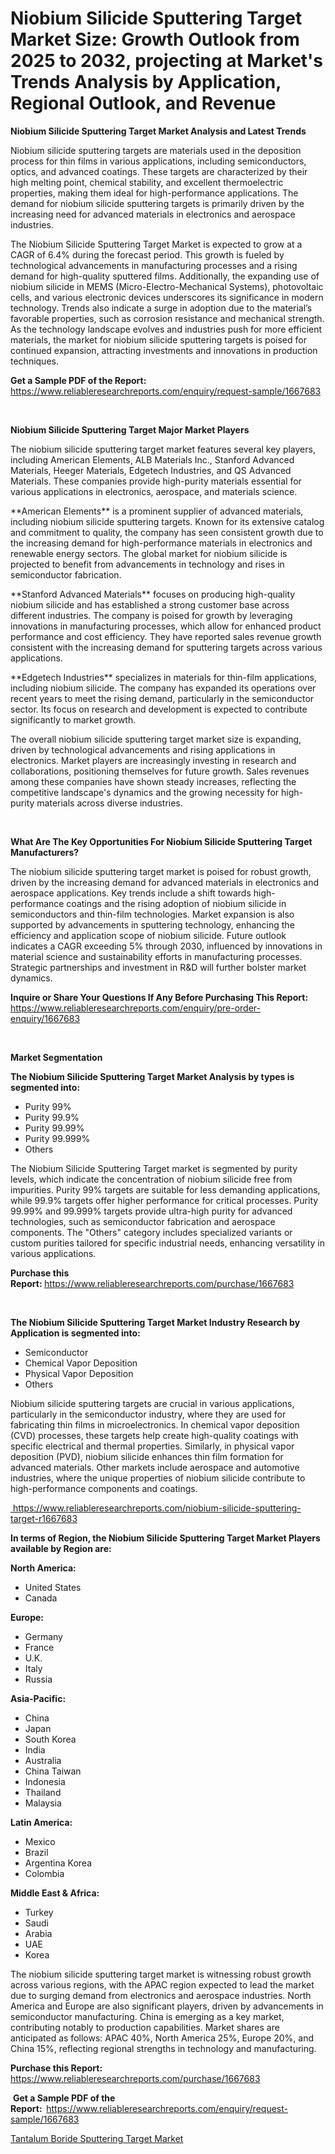 <p><h1>Niobium Silicide Sputtering Target Market Size: Growth Outlook from 2025 to 2032, projecting at Market's Trends Analysis by Application, Regional Outlook, and Revenue</h1></p><p><strong>Niobium Silicide Sputtering Target Market Analysis and Latest Trends</strong></p>
<p><p>Niobium silicide sputtering targets are materials used in the deposition process for thin films in various applications, including semiconductors, optics, and advanced coatings. These targets are characterized by their high melting point, chemical stability, and excellent thermoelectric properties, making them ideal for high-performance applications. The demand for niobium silicide sputtering targets is primarily driven by the increasing need for advanced materials in electronics and aerospace industries.</p><p>The Niobium Silicide Sputtering Target Market is expected to grow at a CAGR of 6.4% during the forecast period. This growth is fueled by technological advancements in manufacturing processes and a rising demand for high-quality sputtered films. Additionally, the expanding use of niobium silicide in MEMS (Micro-Electro-Mechanical Systems), photovoltaic cells, and various electronic devices underscores its significance in modern technology. Trends also indicate a surge in adoption due to the material’s favorable properties, such as corrosion resistance and mechanical strength. As the technology landscape evolves and industries push for more efficient materials, the market for niobium silicide sputtering targets is poised for continued expansion, attracting investments and innovations in production techniques.</p></p>
<p><strong>Get a Sample PDF of the Report:&nbsp;</strong> <a href="https://www.reliableresearchreports.com/enquiry/request-sample/1667683?utm_campaign=3110&utm_medium=2&utm_source=Github&utm_content=ia&utm_term=08032025&utm_id=niobium-silicide-sputtering-target">https://www.reliableresearchreports.com/enquiry/request-sample/1667683</a></p>
<p>&nbsp;</p>
<p><strong>Niobium Silicide Sputtering Target Major Market Players</strong></p>
<p><p>The niobium silicide sputtering target market features several key players, including American Elements, ALB Materials Inc., Stanford Advanced Materials, Heeger Materials, Edgetech Industries, and QS Advanced Materials. These companies provide high-purity materials essential for various applications in electronics, aerospace, and materials science.</p><p>**American Elements** is a prominent supplier of advanced materials, including niobium silicide sputtering targets. Known for its extensive catalog and commitment to quality, the company has seen consistent growth due to the increasing demand for high-performance materials in electronics and renewable energy sectors. The global market for niobium silicide is projected to benefit from advancements in technology and rises in semiconductor fabrication.</p><p>**Stanford Advanced Materials** focuses on producing high-quality niobium silicide and has established a strong customer base across different industries. The company is poised for growth by leveraging innovations in manufacturing processes, which allow for enhanced product performance and cost efficiency. They have reported sales revenue growth consistent with the increasing demand for sputtering targets across various applications.</p><p>**Edgetech Industries** specializes in materials for thin-film applications, including niobium silicide. The company has expanded its operations over recent years to meet the rising demand, particularly in the semiconductor sector. Its focus on research and development is expected to contribute significantly to market growth.</p><p>The overall niobium silicide sputtering target market size is expanding, driven by technological advancements and rising applications in electronics. Market players are increasingly investing in research and collaborations, positioning themselves for future growth. Sales revenues among these companies have shown steady increases, reflecting the competitive landscape's dynamics and the growing necessity for high-purity materials across diverse industries.</p></p>
<p>&nbsp;</p>
<p><strong>What Are The Key Opportunities For Niobium Silicide Sputtering Target Manufacturers?</strong></p>
<p><p>The niobium silicide sputtering target market is poised for robust growth, driven by the increasing demand for advanced materials in electronics and aerospace applications. Key trends include a shift towards high-performance coatings and the rising adoption of niobium silicide in semiconductors and thin-film technologies. Market expansion is also supported by advancements in sputtering technology, enhancing the efficiency and application scope of niobium silicide. Future outlook indicates a CAGR exceeding 5% through 2030, influenced by innovations in material science and sustainability efforts in manufacturing processes. Strategic partnerships and investment in R&D will further bolster market dynamics.</p></p>
<p><strong>Inquire or Share Your Questions If Any Before Purchasing This Report:</strong> <a href="https://www.reliableresearchreports.com/enquiry/pre-order-enquiry/1667683?utm_campaign=3110&utm_medium=2&utm_source=Github&utm_content=ia&utm_term=08032025&utm_id=niobium-silicide-sputtering-target">https://www.reliableresearchreports.com/enquiry/pre-order-enquiry/1667683</a></p>
<p>&nbsp;</p>
<p><strong>Market Segmentation</strong></p>
<p><strong>The Niobium Silicide Sputtering Target Market Analysis by types is segmented into:</strong></p>
<p><ul><li>Purity 99%</li><li>Purity 99.9%</li><li>Purity 99.99%</li><li>Purity 99.999%</li><li>Others</li></ul></p>
<p><p>The Niobium Silicide Sputtering Target market is segmented by purity levels, which indicate the concentration of niobium silicide free from impurities. Purity 99% targets are suitable for less demanding applications, while 99.9% targets offer higher performance for critical processes. Purity 99.99% and 99.999% targets provide ultra-high purity for advanced technologies, such as semiconductor fabrication and aerospace components. The "Others" category includes specialized variants or custom purities tailored for specific industrial needs, enhancing versatility in various applications.</p></p>
<p><strong>Purchase this Report:&nbsp;</strong><a href="https://www.reliableresearchreports.com/purchase/1667683?utm_campaign=3110&utm_medium=2&utm_source=Github&utm_content=ia&utm_term=08032025&utm_id=niobium-silicide-sputtering-target">https://www.reliableresearchreports.com/purchase/1667683</a></p>
<p>&nbsp;</p>
<p><strong>The Niobium Silicide Sputtering Target Market Industry Research by Application is segmented into:</strong></p>
<p><ul><li>Semiconductor</li><li>Chemical Vapor Deposition</li><li>Physical Vapor Deposition</li><li>Others</li></ul></p>
<p><p>Niobium silicide sputtering targets are crucial in various applications, particularly in the semiconductor industry, where they are used for fabricating thin films in microelectronics. In chemical vapor deposition (CVD) processes, these targets help create high-quality coatings with specific electrical and thermal properties. Similarly, in physical vapor deposition (PVD), niobium silicide enhances thin film formation for advanced materials. Other markets include aerospace and automotive industries, where the unique properties of niobium silicide contribute to high-performance components and coatings.</p></p>
<p><a href="https://www.reliableresearchreports.com/niobium-silicide-sputtering-target-r1667683?utm_campaign=3110&utm_medium=2&utm_source=Github&utm_content=ia&utm_term=08032025&utm_id=niobium-silicide-sputtering-target">&nbsp;https://www.reliableresearchreports.com/niobium-silicide-sputtering-target-r1667683</a></p>
<p><strong>In terms of Region, the Niobium Silicide Sputtering Target Market Players available by Region are:</strong></p>
<p>
    <p> <strong> North America: </strong>
        <ul>
            <li>United States</li>
            <li>Canada</li>
        </ul>
        </p> 
    <p> <strong> Europe: </strong>
        <ul>
            <li>Germany</li>
            <li>France</li>
            <li>U.K.</li>
            <li>Italy</li>
            <li>Russia</li>
        </ul>
        </p> 
    <p> <strong> Asia-Pacific: </strong>
        <ul>
            <li>China</li>
            <li>Japan</li>
            <li>South Korea</li>
            <li>India</li>
            <li>Australia</li>
            <li>China Taiwan</li>
            <li>Indonesia</li>
            <li>Thailand</li>
            <li>Malaysia</li>
        </ul>
        </p> 
    <p> <strong> Latin America: </strong>
        <ul>
            <li>Mexico</li>
            <li>Brazil</li>
            <li>Argentina Korea</li>
            <li>Colombia</li>
        </ul>
        </p> 
    <p> <strong> Middle East & Africa: </strong>
        <ul>
            <li>Turkey</li>
            <li>Saudi</li>
            <li>Arabia</li>
            <li>UAE</li>
            <li>Korea</li>
        </ul>
    </p>
    </p>
<p><p>The niobium silicide sputtering target market is witnessing robust growth across various regions, with the APAC region expected to lead the market due to surging demand from electronics and aerospace industries. North America and Europe are also significant players, driven by advancements in semiconductor manufacturing. China is emerging as a key market, contributing notably to production capabilities. Market shares are anticipated as follows: APAC 40%, North America 25%, Europe 20%, and China 15%, reflecting regional strengths in technology and manufacturing.</p></p>
<p><strong>Purchase this Report: </strong><a href="https://www.reliableresearchreports.com/purchase/1667683?utm_campaign=3110&utm_medium=2&utm_source=Github&utm_content=ia&utm_term=08032025&utm_id=niobium-silicide-sputtering-target">https://www.reliableresearchreports.com/purchase/1667683</a></p>
<p>&nbsp;<strong>Get a Sample PDF of the Report:&nbsp;&nbsp;</strong><a href="https://www.reliableresearchreports.com/enquiry/request-sample/1667683?utm_campaign=3110&utm_medium=2&utm_source=Github&utm_content=ia&utm_term=08032025&utm_id=niobium-silicide-sputtering-target">https://www.reliableresearchreports.com/enquiry/request-sample/1667683</a></p>
<p><strong></strong></p>
<p><p><a href="https://github.com/doljanzwald/Market-Research-Report-List-1/blob/main/tantalum-boride-sputtering-target-market.md?utm_campaign=3110&utm_medium=2&utm_source=Github&utm_content=ia&utm_term=08032025&utm_id=niobium-silicide-sputtering-target">Tantalum Boride Sputtering Target Market</a></p></p>